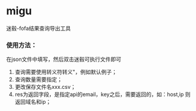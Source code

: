 # migu
迷毂-fofa结果查询导出工具
### 使用方法：
在json文件中填写，然后双击迷毂可执行文件即可
 1. 查询需要使用转义符转义"，例如默认例子；
 2. 查询数量需要指定；
 3. 更改保存文件名xxx.csv；
 4. res为返回字段，是指定api的email，key之后，需要返回的，如：host,ip 则返回域名和ip；
